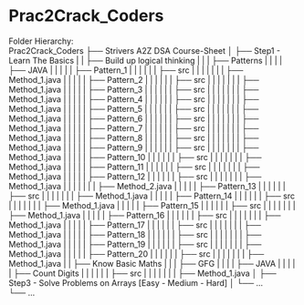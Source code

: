 # Prac2Crack_Coders
Folder Hierarchy: </br>
Prac2Crack_Coders
├── Strivers A2Z DSA Course-Sheet
│   ├── Step1 - Learn The Basics
|   |   ├── Build up logical thinking
|   |   |   ├── Patterns
|   |   |   |   ├── JAVA
|   |   |   |   |   ├── Pattern_1
|   |   |   |   |   |   ├── src
|   |   |   |   |   |   |   ├── Method_1.java
|   |   |   |   |   ├── Pattern_2
|   |   |   |   |   |   ├── src
|   |   |   |   |   |   |   ├── Method_1.java
|   |   |   |   |   ├── Pattern_3
|   |   |   |   |   |   ├── src
|   |   |   |   |   |   |   ├── Method_1.java
|   |   |   |   |   ├── Pattern_4
|   |   |   |   |   |   ├── src
|   |   |   |   |   |   |   ├── Method_1.java
|   |   |   |   |   ├── Pattern_5
|   |   |   |   |   |   ├── src
|   |   |   |   |   |   |   ├── Method_1.java
|   |   |   |   |   ├── Pattern_6
|   |   |   |   |   |   ├── src
|   |   |   |   |   |   |   ├── Method_1.java
|   |   |   |   |   ├── Pattern_7
|   |   |   |   |   |   ├── src
|   |   |   |   |   |   |   ├── Method_1.java
|   |   |   |   |   ├── Pattern_8
|   |   |   |   |   |   ├── src
|   |   |   |   |   |   |   ├── Method_1.java
|   |   |   |   |   ├── Pattern_9
|   |   |   |   |   |   ├── src
|   |   |   |   |   |   |   ├── Method_1.java
|   |   |   |   |   ├── Pattern_10
|   |   |   |   |   |   ├── src
|   |   |   |   |   |   |   ├── Method_1.java
|   |   |   |   |   ├── Pattern_11
|   |   |   |   |   |   ├── src
|   |   |   |   |   |   |   ├── Method_1.java
|   |   |   |   |   ├── Pattern_12
|   |   |   |   |   |   ├── src
|   |   |   |   |   |   |   ├── Method_1.java
|   |   |   |   |   |   |   ├── Method_2.java
|   |   |   |   |   ├── Pattern_13
|   |   |   |   |   |   ├── src
|   |   |   |   |   |   |   ├── Method_1.java
|   |   |   |   |   ├── Pattern_14
|   |   |   |   |   |   ├── src
|   |   |   |   |   |   |   ├── Method_1.java
|   |   |   |   |   ├── Pattern_15
|   |   |   |   |   |   ├── src
|   |   |   |   |   |   |   ├── Method_1.java
|   |   |   |   |   ├── Pattern_16
|   |   |   |   |   |   ├── src
|   |   |   |   |   |   |   ├── Method_1.java
|   |   |   |   |   ├── Pattern_17
|   |   |   |   |   |   ├── src
|   |   |   |   |   |   |   ├── Method_1.java
|   |   |   |   |   ├── Pattern_18
|   |   |   |   |   |   ├── src
|   |   |   |   |   |   |   ├── Method_1.java
|   |   |   |   |   ├── Pattern_19
|   |   |   |   |   |   ├── src
|   |   |   |   |   |   |   ├── Method_1.java
|   |   |   |   |   ├── Pattern_20
|   |   |   |   |   |   ├── src
|   |   |   |   |   |   |   ├── Method_1.java
|   |   ├── Know Basic Maths
|   |   |   ├── GFG
|   |   |   |   ├── JAVA
|   |   |   |   |   ├── Count Digits
|   |   |   |   |   |   ├── src
|   |   |   |   |   |   |   ├── Method_1.java
│   ├── Step3 - Solve Problems on Arrays [Easy - Medium - Hard]
│   └── ...                
└── ...
